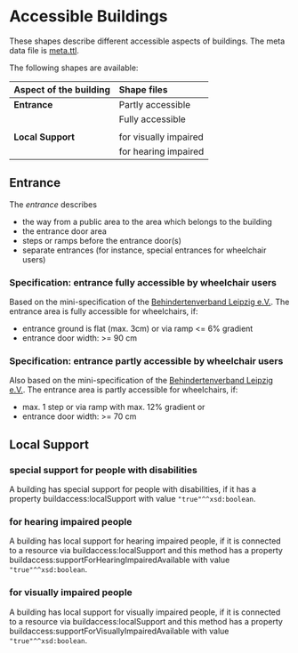 # Accessible Buildings

These shapes describe different accessible aspects of buildings. The meta data file is [meta.ttl](https://github.com/schreckl/rules/blob/master/rules/accessible-building/meta.ttl).

The following shapes are available:

| Aspect of the building | Shape files           |
|:-----------------------|:----------------------|
| **Entrance**           | Partly accessible     |
|                        | Fully accessible      |
|                        |                       |
| **Local Support**      | for visually impaired |
|                        | for hearing impaired  |

## Entrance

The *entrance* describes
* the way from a public area to the area which belongs to the building
* the entrance door area
* steps or ramps before the entrance door(s)
* separate entrances (for instance, special entrances for wheelchair users)

### Specification: entrance fully accessible by wheelchair users

Based on the mini-specification of the [Behindertenverband Leipzig e.V.](http://www.le-online.de/zeichenengl.htm). The entrance area is fully accessible for wheelchairs, if:
* entrance ground is flat (max. 3cm) or via ramp <= 6% gradient
* entrance door width: >= 90 cm

### Specification: entrance partly accessible by wheelchair users

Also based on the mini-specification of the [Behindertenverband Leipzig e.V.](http://www.le-online.de/zeichenengl.htm). The entrance area is partly accessible for wheelchairs, if:
* max. 1 step or via ramp with max. 12% gradient or
* entrance door width: >= 70 cm

## Local Support

### special support for people with disabilities

A building has special support for people with disabilities, if it has a property buildaccess:localSupport with value `"true"^^xsd:boolean`.

### for hearing impaired people

A building has local support for hearing impaired people, if it is connected to a resource via buildaccess:localSupport and this method has a property buildaccess:supportForHearingImpairedAvailable with value `"true"^^xsd:boolean`.

### for visually impaired people

A building has local support for visually impaired people, if it is connected to a resource via buildaccess:localSupport and this method has a property buildaccess:supportForVisuallyImpairedAvailable with value `"true"^^xsd:boolean`.
